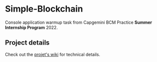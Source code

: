 # Simple-Blockchain

Console application warmup task from Capgemini BCM Practice **Summer Internship Program** 2022.

## Project details

Check out the [projet's wiki](https://github.com/tozdeb/Simple-Blockchain/wiki) for technical details.
